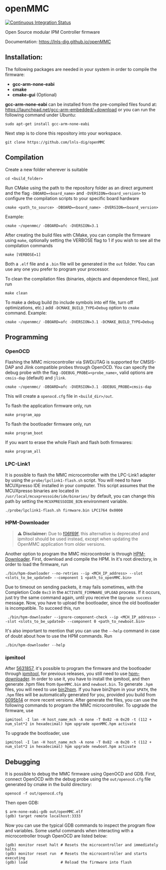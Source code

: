 # openMMC

[![Continuous Integration Status](https://github.com/lnls-dig/openMMC/actions/workflows/build.yml/badge.svg)](https://github.com/lnls-dig/openMMC/actions)

Open Source modular IPM Controller firmware

Documentation: https://lnls-dig.github.io/openMMC

## Installation:
The following packages are needed in your system in order to compile the firmware:
- **gcc-arm-none-eabi**
- **cmake**
- **cmake-gui** (Optional)

**gcc-arm-none-eabi** can be installed from the pre-compiled files found at: https://launchpad.net/gcc-arm-embedded/+download
or you can run the following command under Ubuntu:

    sudo apt-get install gcc-arm-none-eabi

Next step is to clone this repository into your workspace.

	git clone https://github.com/lnls-dig/openMMC

## Compilation

Create a new folder wherever is suitable

	cd <build_folder>

Run CMake using the path to the repository folder as an direct argument and the flag `-DBOARD=<board_name>` and `-DVERSION=<board_version>` to configure the compilation scripts to your specific board hardware

	cmake <path_to_source> -DBOARD=<board_name> -DVERSION=<board_version>

Example:

	cmake ~/openmmc/ -DBOARD=afc -DVERSION=3.1

After creating the build files with CMake, you can compile the firmware using `make`, optionally setting the VERBOSE flag to 1 if you wish to see all the compilation commands

	make [VERBOSE=1]

Both a `.elf` file and a `.bin` file will be generated in the `out` folder. You can use any one you prefer to program your processor.

To clean the compilation files (binaries, objects and dependence files), just run

    make clean

To make a debug build (to include symbols into elf file, turn off optimizations, etc.) add `-DCMAKE_BUILD_TYPE=Debug` option to `cmake` command. Example:

	cmake ~/openmmc/ -DBOARD=afc -DVERSION=3.1 -DCMAKE_BUILD_TYPE=Debug

## Programming

### OpenOCD
Flashing the MMC microcontroller via SWD/JTAG is supported for CMSIS-DAP and Jlink compatible probes through OpenOCD. You can specify the debug probe with the flag `-DDEBUG_PROBE=<probe_name>`, valid options are `cmsis-dap` (default) and `jlink`.

	cmake ~/openmmc/ -DBOARD=afc -DVERSION=3.1 -DDEBUG_PROBE=cmsis-dap

This will create a `openocd.cfg` file in `<build_dir>/out`.

To flash the application firmware only, run

    make program_app

To flash the bootloader firmware only, run

	make program_boot

If you want to erase the whole Flash and flash both firmwares:

	make program_all

### LPC-Link1
It is possible to flash the MMC microcontroller with the LPC-Link1 adapter by using the `probe/lpclink1-flash.sh` script. You will need to have MCUXpresso IDE installed in your computer. This script assumes that the MCUXpresso binaries are located in `/usr/local/mcuxpressoide/ide/binaries/` by default, you can change this path by setting the `MCUXPRESSOIDE_BIN` environment variable.

	./probe/lpclink1-flash.sh firmware.bin LPC1764 0x0000

### HPM-Downloader
> :warning: **Disclaimer:** Due to [f06f69f](https://github.com/lnls-dig/openMMC/commit/f06f69f978c11bb8e1a2b12e4846e4bd51f757e4), this alternative is deprecated and ipmitool should be used instead, except when updating the OpenMMC application from older versions.

Another option to program the MMC microcontroler is through [HPM-Downloader](https://github.com/lnls-dig/hpm-downloader).
First, download and compile the HPM. In it's root directory, in order to load the firmware, run

	./bin/hpm-downloader --no-retries --ip <MCH_IP_address> --slot <slots_to_be_updated> --component 1 <path_to_openMMC.bin>

Due to timeout on sending packets, it may fails sometimes, with the Completion Code `0xc3` in the `ACTIVATE_FIRMWARE_UPLOAD` process. If it occurs, just try the same command again, until you receive the `Upgrade success` message.
Now, you have to upload the bootloader, since the old bootloader is incompatible. To succeed this, run

	 ./bin/hpm-downloader --ignore-component-check --ip <MCH_IP_address> --slot <slots_to_be_updated> --component 0 <path_to_newboot.bin>

It's also important to mention that you can use the `--help` command in case of doubt about how to use the HPM commands. Run

	./bin/hpm-downloader --help

### ipmitool
After [5631857](https://github.com/lnls-dig/openMMC/commit/563185791c8b51ea026680c98ec0ea9587ea645b), it's possible to program the firmware and the bootloader through [ipmitool](https://codeberg.org/IPMITool/ipmitool), for previous releases, you still need to use [hpm-downloader](https://github.com/lnls-dig/hpm-downloader). In order to use it, you have to install the ipmitool, and then generate .hpm files from `OpenMMC.bin` and `newboot.bin`. To generate `.hpm` files, you will need to use [bin2hpm](https://github.com/MicroTCA-Tech-Lab/bin2hpm). If you have bin2hpm in your `$PATH`, the `.hpm` files will be automatically generated for you, provided you build from [0095b14](https://github.com/lnls-dig/openMMC/commit/0095b14667afe844113725228671d8810b45d9e0) or more recent versions.
After generate the files, you can use the following commands to program the MMC microcontroller.
To upgrade the firmware, use

    ipmitool -I lan -H host_name_mch -A none -T 0x82 -m 0x20 -t (112 + num_slot*2 in hexadecimal) hpm upgrade openMMC.hpm activate

To upgrade the bootloader, use

    ipmitool -I lan -H host_name_mch -A none -T 0x82 -m 0x20 -t (112 + num_slot*2 in hexadecimal) hpm upgrade newboot.hpm activate

## Debugging
It is possible to debug the MMC firmware using OpenOCD and GDB. First, connect OpenOCD with the debug probe using the `out/openocd.cfg` file generated by cmake in the build directory:

	openocd -f out/openocd.cfg

Then open GDB:

	$ arm-none-eabi-gdb out/openMMC.elf
	(gdb) target remote localhost:3333

Now you can use the typical GDB commands to inspect the program flow and variables. Some useful commands when interacting with a microcontroller trough OpenOCD are listed below:

	(gdb) monitor reset halt # Resets the microcontroller and immediately halts
	(gdb) monitor reset run  # Resets the microcontroller and starts executing
	(gdb) load               # Reload the firmware into flash
